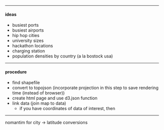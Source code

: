 ----------
#### ideas
- busiest ports
- busiest airports 
- hip hop cities
- university sizes
- hackathon locations
- charging station
- population densities by country (a la bostock usa)
-------------------------------
#### procedure
- find shapefile
- convert to topojson (incorporate projection in this step to save rendering time (instead of browser))
- create html page and use d3.json function 
- link data (join map to data)
    - if you have coordinates of data of interest, then        
----------------------------

nomantim for city -> latitude conversions